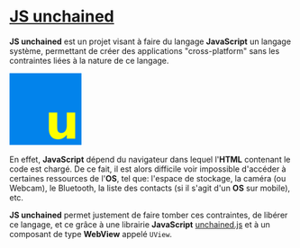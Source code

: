 # [JS unchained](https://github.com/STUDIO-Artaban/JSunchained)
**JS unchained** est un projet visant à faire du langage **JavaScript** un langage système, permettant de créer des applications "cross-platform" sans les contraintes liées à la nature de ce langage.

![JSunchained icon](https://github.com/STUDIO-Artaban/JSunchained/blob/master/JSunchained.png)

En effet, **JavaScript** dépend du navigateur dans lequel l'**HTML** contenant le code est chargé. De ce fait, il est alors difficile voir impossible d'accéder à certaines ressources de l'**OS**, tel que: l'espace de stockage, la caméra (ou Webcam), le Bluetooth, la liste des contacts (si il s'agit d'un **OS** sur mobile), etc.

**JS unchained** permet justement de faire tomber ces contraintes, de libérer ce langage, et ce grâce à une librairie **JavaScript** [unchained.js](http://code.jsunchained.com/unchained.js) et à un composant de type **WebView** appelé `UView`.
